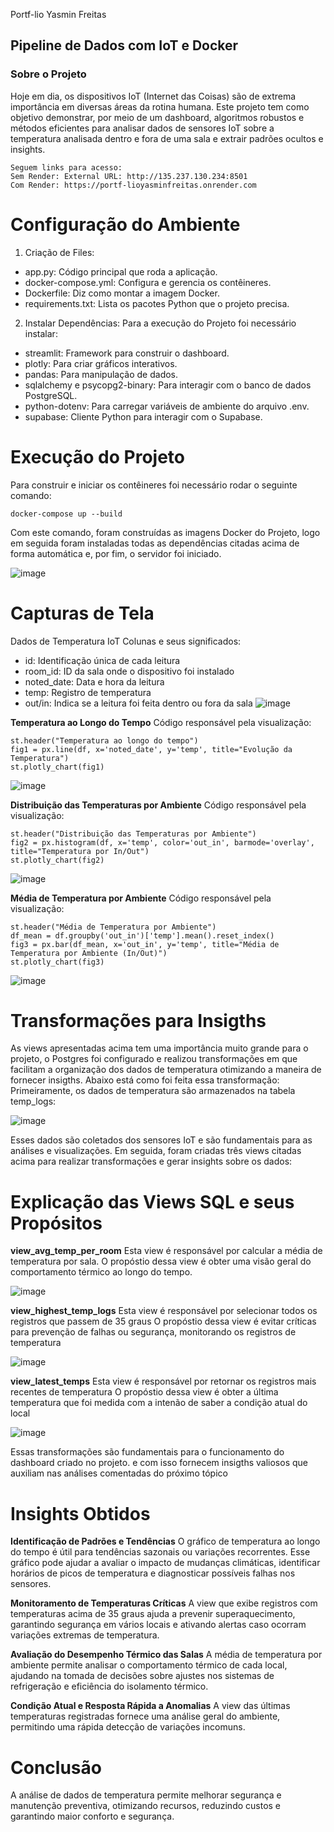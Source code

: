Portf-lio Yasmin Freitas

## Pipeline de Dados com IoT e Docker
### Sobre o Projeto
Hoje em dia, os dispositivos IoT (Internet das Coisas) são de extrema importância em diversas áreas da rotina humana. Este projeto tem como objetivo demonstrar, por meio de um dashboard, algoritmos robustos e métodos eficientes para analisar dados de sensores IoT sobre a temperatura analisada dentro e fora de uma sala e extrair padrões ocultos e insights.
```
Seguem links para acesso:
Sem Render: External URL: http://135.237.130.234:8501
Com Render: https://portf-lioyasminfreitas.onrender.com
```
# Configuração do Ambiente
1. Criação de Files:
- app.py: Código principal que roda a aplicação.
- docker-compose.yml: Configura e gerencia os contêineres.
- Dockerfile: Diz como montar a imagem Docker.
- requirements.txt: Lista os pacotes Python que o projeto precisa.
2. Instalar Dependências:
Para a execução do Projeto foi necessário instalar:
- streamlit: Framework para construir o dashboard.
- plotly: Para criar gráficos interativos.
- pandas: Para manipulação de dados.
- sqlalchemy e psycopg2-binary: Para interagir com o banco de dados PostgreSQL.
- python-dotenv: Para carregar variáveis de ambiente do arquivo .env.
- supabase: Cliente Python para interagir com o Supabase.
# Execução do Projeto
Para construir e iniciar os contêineres foi necessário rodar o seguinte comando:
```
docker-compose up --build
```
Com este comando, foram construídas as imagens Docker do Projeto, logo em seguida foram instaladas todas as dependências citadas acima de forma automática e, por fim, o servidor foi iniciado.

![image](https://github.com/user-attachments/assets/e6994a24-df5a-4e4e-b9a4-6ffc8e27c229)
# Capturas de Tela
Dados de Temperatura IoT
Colunas e seus significados:
- id: Identificação única de cada leitura
- room_id: ID da sala onde o dispositivo foi instalado
- noted_date: Data e hora da leitura
- temp: Registro de temperatura
- out/in: Indica se a leitura foi feita dentro ou fora da sala
![image](https://github.com/user-attachments/assets/e490e6df-eb38-4c83-8a55-368b3a6f9761)

**Temperatura ao Longo do Tempo**
Código responsável pela visualização:
```
st.header("Temperatura ao longo do tempo")
fig1 = px.line(df, x='noted_date', y='temp', title="Evolução da Temperatura")
st.plotly_chart(fig1)
```
![image](https://github.com/user-attachments/assets/38b7c1bd-f06c-455f-a604-f89b005e76f7)

**Distribuição das Temperaturas por Ambiente**
Código responsável pela visualização:
```
st.header("Distribuição das Temperaturas por Ambiente")
fig2 = px.histogram(df, x='temp', color='out_in', barmode='overlay', title="Temperatura por In/Out")
st.plotly_chart(fig2)
```
![image](https://github.com/user-attachments/assets/2952c61b-11bf-4008-8f0e-99522d577cf8)

**Média de Temperatura por Ambiente**
Código responsável pela visualização:
```
st.header("Média de Temperatura por Ambiente")
df_mean = df.groupby('out_in')['temp'].mean().reset_index()
fig3 = px.bar(df_mean, x='out_in', y='temp', title="Média de Temperatura por Ambiente (In/Out)")
st.plotly_chart(fig3)
```
![image](https://github.com/user-attachments/assets/bf06d163-1821-4a34-acef-65aaab93f262)
# Transformações para Insigths

As views apresentadas acima tem uma importância muito grande para o projeto, o Postgres foi configurado e realizou transformações em que facilitam a organização dos dados de temperatura otimizando a maneira de fornecer insigths. Abaixo está como foi feita essa transformação:
Primeiramente, os dados de temperatura são armazenados na tabela temp_logs:

![image](https://github.com/user-attachments/assets/46a7cf28-b1ea-4a89-b85c-a073daa9a222)

Esses dados são coletados dos sensores IoT e são fundamentais para as análises e visualizações.
Em seguida, foram criadas três views citadas acima para realizar transformações e gerar insights sobre os dados:

# Explicação das Views SQL e seus Propósitos
**view_avg_temp_per_room**
Esta view é responsável por calcular a média de temperatura por sala.
O propóstio dessa view é obter uma visão geral do comportamento térmico ao longo do tempo.

![image](https://github.com/user-attachments/assets/71f53e23-335b-469f-9972-c0b5cde3b49a)

**view_highest_temp_logs**
Esta view é responsável por selecionar todos os registros que passem de 35 graus
O propóstio dessa view é evitar críticas para prevenção de falhas ou segurança, monitorando os registros de temperatura

![image](https://github.com/user-attachments/assets/e35a5e66-98a0-4299-bad8-c53efd0c6a23)

**view_latest_temps**
Esta view é responsável por retornar os registros mais recentes de temperatura
O propóstio dessa view é obter a última temperatura que foi medida com a intenão de saber a condição atual do local

![image](https://github.com/user-attachments/assets/5d4a9edb-9523-4a10-ad69-936cc8d51e51)

Essas transformações são fundamentais para o funcionamento do dashboard criado no projeto. e com isso fornecem insigths valiosos que auxiliam nas análises comentadas do próximo tópico
# Insights Obtidos
**Identificação de Padrões e Tendências**
O gráfico de temperatura ao longo do tempo é útil para tendências sazonais ou variações recorrentes. Esse gráfico pode ajudar a avaliar o impacto de mudanças climáticas, identificar horários de picos de temperatura e diagnosticar possíveis falhas nos sensores.

**Monitoramento de Temperaturas Críticas**
A view que exibe registros com temperaturas acima de 35 graus ajuda a prevenir superaquecimento, garantindo segurança em vários locais e ativando alertas caso ocorram variações extremas de temperatura.

**Avaliação do Desempenho Térmico das Salas**
A média de temperatura por ambiente permite analisar o comportamento térmico de cada local, ajudando na tomada de decisões sobre ajustes nos sistemas de refrigeração e eficiência do isolamento térmico.

**Condição Atual e Resposta Rápida a Anomalias**
A view das últimas temperaturas registradas fornece uma análise geral do ambiente, permitindo uma rápida detecção de variações incomuns.

# Conclusão
A análise de dados de temperatura permite melhorar segurança e manutenção preventiva, otimizando recursos, reduzindo custos e garantindo maior conforto e segurança.

